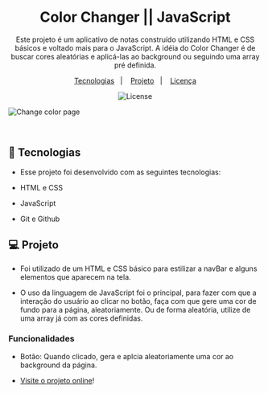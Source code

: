 
<h1 align="center"> Color Changer || JavaScript </h1>

<p align="center">
Este projeto é um aplicativo de notas construído utilizando HTML e CSS básicos e voltado mais para o JavaScript. A idéia do Color Changer é de buscar cores aleatórias e aplicá-las ao background ou seguindo uma array pré definida.

<p align="center">
  <a href="#-tecnologias">Tecnologias</a>&nbsp;&nbsp;&nbsp;|&nbsp;&nbsp;&nbsp;
  <a href="#-projeto">Projeto</a>&nbsp;&nbsp;&nbsp;|&nbsp;&nbsp;&nbsp;
  <a href="#memo-licença">Licença</a>
</p>

<p align="center">
  <img alt="License" src="https://img.shields.io/static/v1?label=license&message=MIT&color=49AA26&labelColor=000000">
</p>

  ![Change color page](https://github.com/user-attachments/assets/e8eb63ed-4d5d-4b35-85e5-a03ba4864be1)

<br>

## 🚀 Tecnologias

- Esse projeto foi desenvolvido com as seguintes tecnologias:

- HTML e CSS
- JavaScript
- Git e Github

## 💻 Projeto

- Foi utilizado de um HTML e CSS básico para estilizar a navBar e alguns elementos que aparecem na tela.

- O uso da linguagem de JavaScript foi o principal, para fazer com que a interação do usuário ao clicar no botão, faça com que gere uma cor de fundo para a página, aleatoriamente. Ou de forma aleatória, utilize de uma array já com as cores definidas.

### Funcionalidades
- Botão: Quando clicado, gera e aplcia aleatoriamente uma cor ao background da página.

</p>

- [Visite o projeto online](https://gabnns.github.io/Color__Changer/pages/hex.html)!

